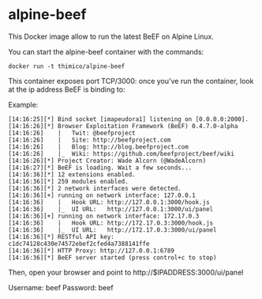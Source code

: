 # alpine-beef

This Docker image allow to run the latest BeEF on Alpine Linux. 

You can start the alpine-beef container with the commands:

```
docker run -t thimico/alpine-beef
```

This container exposes port TCP/3000: once you've run the container, look at the ip address BeEF is binding to:

Example:

``` 
[14:16:25][*] Bind socket [imapeudora1] listening on [0.0.0.0:2000].
[14:16:26][*] Browser Exploitation Framework (BeEF) 0.4.7.0-alpha
[14:16:26]    |   Twit: @beefproject
[14:16:26]    |   Site: http://beefproject.com
[14:16:26]    |   Blog: http://blog.beefproject.com
[14:16:26]    |_  Wiki: https://github.com/beefproject/beef/wiki
[14:16:26][*] Project Creator: Wade Alcorn (@WadeAlcorn)
[14:16:27][*] BeEF is loading. Wait a few seconds...
[14:16:36][*] 12 extensions enabled.
[14:16:36][*] 259 modules enabled.
[14:16:36][*] 2 network interfaces were detected.
[14:16:36][+] running on network interface: 127.0.0.1
[14:16:36]    |   Hook URL: http://127.0.0.1:3000/hook.js
[14:16:36]    |_  UI URL:   http://127.0.0.1:3000/ui/panel
[14:16:36][+] running on network interface: 172.17.0.3
[14:16:36]    |   Hook URL: http://172.17.0.3:3000/hook.js
[14:16:36]    |_  UI URL:   http://172.17.0.3:3000/ui/panel
[14:16:36][*] RESTful API key: c1dc74128c430e74572ebef2cfed4a7388141ffe
[14:16:36][*] HTTP Proxy: http://127.0.0.1:6789
[14:16:36][*] BeEF server started (press control+c to stop)
````

Then, open your browser and point to http://$IPADDRESS:3000/ui/panel

Username: beef
Password: beef
